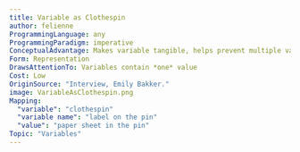 ```yaml
---
title: Variable as Clothespin
author: felienne
ProgrammingLanguage: any
ProgrammingParadigm: imperative
ConceptualAdvantage: Makes variable tangible, helps prevent multiple values misconception
Form: Representation
DrawsAttentionTo: Variables contain *one* value
Cost: Low
OriginSource: "Interview, Emily Bakker."
image: VariableAsClothespin.png
Mapping:
  "variable": "clothespin"
  "variable name": "label on the pin"
  "value": "paper sheet in the pin"
Topic: "Variables"
---
```

